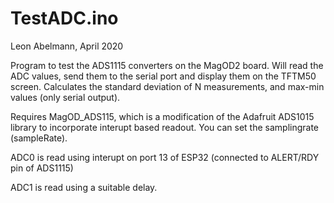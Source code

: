 # TestADC.ino
Leon Abelmann, April 2020

Program to test the ADS1115 converters on the MagOD2 board.
Will read the ADC values, send them to the serial port and display
them on the TFTM50 screen. Calculates the standard deviation of N
measurements, and max-min values (only serial output).

Requires MagOD_ADS115, which is a modification of the Adafruit ADS1015
library to incorporate interupt based readout. You can set the
samplingrate (sampleRate).

ADC0 is read using interupt on port 13 of ESP32 (connected to
ALERT/RDY pin of ADS1115)

ADC1 is read using a suitable delay.
